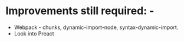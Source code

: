 # Improvements still required: -

* Webpack - chunks, dynamic-import-node, syntax-dynamic-import.
* Look into Preact
